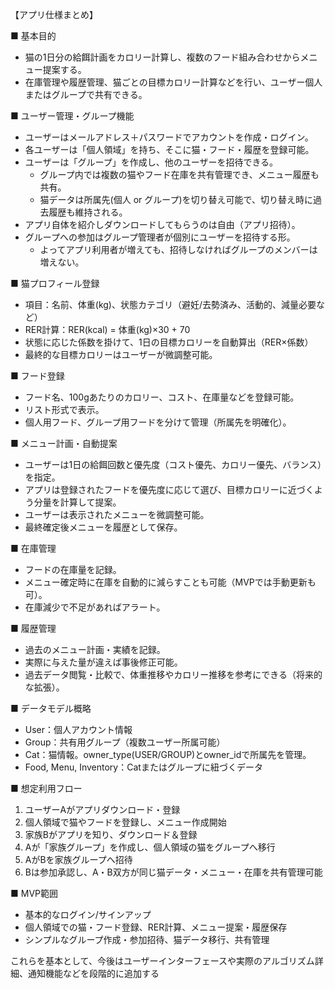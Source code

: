 【アプリ仕様まとめ】

■ 基本目的
- 猫の1日分の給餌計画をカロリー計算し、複数のフード組み合わせからメニュー提案する。
- 在庫管理や履歴管理、猫ごとの目標カロリー計算などを行い、ユーザー個人またはグループで共有できる。

■ ユーザー管理・グループ機能
- ユーザーはメールアドレス＋パスワードでアカウントを作成・ログイン。
- 各ユーザーは「個人領域」を持ち、そこに猫・フード・履歴を登録可能。
- ユーザーは「グループ」を作成し、他のユーザーを招待できる。
  - グループ内では複数の猫やフード在庫を共有管理でき、メニュー履歴も共有。
  - 猫データは所属先(個人 or グループ)を切り替え可能で、切り替え時に過去履歴も維持される。
- アプリ自体を紹介しダウンロードしてもらうのは自由（アプリ招待）。
- グループへの参加はグループ管理者が個別にユーザーを招待する形。
  - よってアプリ利用者が増えても、招待しなければグループのメンバーは増えない。

■ 猫プロフィール登録
- 項目：名前、体重(kg)、状態カテゴリ（避妊/去勢済み、活動的、減量必要など）
- RER計算：RER(kcal) = 体重(kg)×30 + 70
- 状態に応じた係数を掛けて、1日の目標カロリーを自動算出（RER×係数）
- 最終的な目標カロリーはユーザーが微調整可能。

■ フード登録
- フード名、100gあたりのカロリー、コスト、在庫量などを登録可能。
- リスト形式で表示。
- 個人用フード、グループ用フードを分けて管理（所属先を明確化）。

■ メニュー計画・自動提案
- ユーザーは1日の給餌回数と優先度（コスト優先、カロリー優先、バランス）を指定。
- アプリは登録されたフードを優先度に応じて選び、目標カロリーに近づくよう分量を計算して提案。
- ユーザーは表示されたメニューを微調整可能。
- 最終確定後メニューを履歴として保存。

■ 在庫管理
- フードの在庫量を記録。
- メニュー確定時に在庫を自動的に減らすことも可能（MVPでは手動更新も可）。
- 在庫減少で不足があればアラート。

■ 履歴管理
- 過去のメニュー計画・実績を記録。
- 実際に与えた量が違えば事後修正可能。
- 過去データ閲覧・比較で、体重推移やカロリー推移を参考にできる（将来的な拡張）。

■ データモデル概略
- User：個人アカウント情報
- Group：共有用グループ（複数ユーザー所属可能）
- Cat：猫情報。owner_type(USER/GROUP)とowner_idで所属先を管理。
- Food, Menu, Inventory：Catまたはグループに紐づくデータ

■ 想定利用フロー
1. ユーザーAがアプリダウンロード・登録
2. 個人領域で猫やフードを登録し、メニュー作成開始
3. 家族Bがアプリを知り、ダウンロード＆登録
4. Aが「家族グループ」を作成し、個人領域の猫をグループへ移行
5. AがBを家族グループへ招待
6. Bは参加承認し、A・B双方が同じ猫データ・メニュー・在庫を共有管理可能

■ MVP範囲
- 基本的なログイン/サインアップ
- 個人領域での猫・フード登録、RER計算、メニュー提案・履歴保存
- シンプルなグループ作成・参加招待、猫データ移行、共有管理

これらを基本として、今後はユーザーインターフェースや実際のアルゴリズム詳細、通知機能などを段階的に追加する
